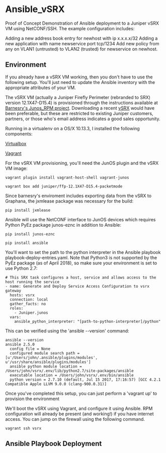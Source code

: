 # Ansible_vSRX
Proof of Concept Demonstration of Ansible deployment to a Juniper vSRX VM using NetCONF/SSH.  The example configuration includes:

Adding a new address book entry for newhost with ip x.x.x.x/32
Adding a new application with name newservice port tcp/1234
Add new policy from  any on VLAN1 (untrusted) to VLAN2 (trusted) for newservice on newhost.

## Environment
If you already have a vSRX VM working, then you don't have to use the following setup.  You'll just need to update the Ansible inventory with the appropriate attributes of your VM.

The vSRX VM (actually a Juniper Firefly Perimeter (rebranded to SRX) version 12.1X47-D15.4) is provisioned through the instructions available at [Barnesry's Junos_RPM project](https://synackattack.wordpress.com/author/barnesry/).  Downloading a recent [vSRX](https://www.juniper.net/us/en/dm/free-vsrx-trial/) would have been preferable, but these are restricted to existing Juniper customers, partners, or those who's email address indicates a good sales opportunity.

Running in a virtualenv on a OS/X 10.13.3, I installed the following components:

[Virtualbox](https://www.virtualbox.org/wiki/Downloads)

[Vagrant](https://www.vagrantup.com/downloads.html) 

For the vSRX VM provisioning, you'll need the JunOS plugin and the vSRX VM image:

```
vagrant plugin install vagrant-host-shell vagrant-junos

vagrant box add juniper/ffp-12.1X47-D15.4-packetmode
```

Since barnesry's enviroment includes exporting data from the vSRX to Graphana, the jxmlease package was necessary for the build:

```
pip install jxmlease

```

Ansible will use the NetCONF interface to JunOS devices which requires Python PyEz package junos-eznc in addition to Ansible:

```
pip install junos-eznc

pip install ansible

```

You'll want to set the path to the python interpreter in the Ansible playbook playbook-deploy-entries.yaml.  Note that Python3 is not supported by the PyEz package (as of April 2018), so make sure your environment is set to use Python 2.7:

```
# This SRX task configures a host, service and allows access to the host running the service
- name: Generate and Deploy Service Access Configuration to vsrx gateway
  hosts: vsrx
  connection: local
  gather_facts: no
  roles:
    - Juniper.junos
  vars:
    ansible_python_interpreter: "[path-to-python-interpreter]/python"

```

This can be verified using the 'ansible --version' command:

```
ansible --version
ansible 2.5.0
  config file = None
  configured module search path = [u'/Users/john/.ansible/plugins/modules', u'/usr/share/ansible/plugins/modules']
  ansible python module location = /Users/john/vsrx/.env/lib/python2.7/site-packages/ansible
  executable location = /Users/john/vsrx/.env/bin/ansible
  python version = 2.7.10 (default, Jul 15 2017, 17:16:57) [GCC 4.2.1 Compatible Apple LLVM 9.0.0 (clang-900.0.31)]
```

Once you've completed this setup, you can just perform a 'vagrant up' to provision the environment

We'll boot the vSRX using Vagrant, and configure it using Ansible. RPM configuration will already be present (and working!) if you have internet access. You can jump on the firewall using the following command.

```
vagrant ssh vsrx
```

## Ansible Playbook Deployment


